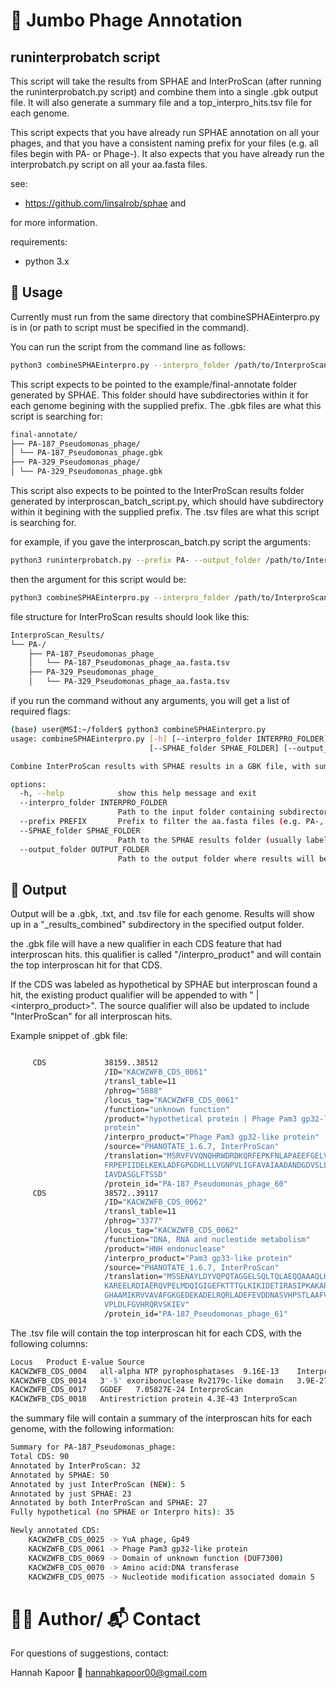
# 🧬 Jumbo Phage Annotation

## runinterprobatch script

This script will take the results from SPHAE and InterProScan (after running the runinterprobatch.py script) and combine them into a single .gbk output file. It will also generate a summary file and a top_interpro_hits.tsv file for each genome.

This script expects that you have already run SPHAE annotation on all your phages, and that you have a consistent naming prefix for your files (e.g. all files begin with PA- or Phage-). It also expects that you have already run the interprobatch.py script on all your aa.fasta files.  

see: 
- https://github.com/linsalrob/sphae and 

for more information. 

requirements: 
- python 3.x

## 🚀 Usage

Currently must run from the same directory that combineSPHAEinterpro.py is in (or path to script must be specified in the command). 

You can run the script from the command line as follows:

```bash
python3 combineSPHAEinterpro.py --interpro_folder /path/to/InterproScan_Results/prefix --prefix <prefix> --SPHAE_folder /path/to/SPHAE/final-annotate/ --output_folder /path/to/desired/output/folder/

```

This script expects to be pointed to the example/final-annotate folder generated by SPHAE. This folder should have subdirectories within it for each genome begining with the supplied prefix. The .gbk files are what this script is searching for: 

```bash 
final-annotate/
├── PA-187_Pseudomonas_phage/
│ └── PA-187_Pseudomonas_phage.gbk
├── PA-329_Pseudomonas_phage/
│ └── PA-329_Pseudomonas_phage.gbk

```

This script also expects to be pointed to the InterProScan results folder generated by interproscan_batch_script.py, which should have subdirectory within it begining with the supplied prefix. The .tsv files are what this script is searching for. 

for example, if you gave the interproscan_batch.py script the arguments: 

```bash
python3 runinterprobatch.py --prefix PA- --output_folder /path/to/InterproScan_Results/ ...

```

then the argument for this script would be: 
```bash
python3 combineSPHAEinterpro.py --interpro_folder /path/to/InterproScan_Results/PA- --prefix PA- ...

```

file structure for InterProScan results should look like this: 

```bash 
InterproScan_Results/
└── PA-/
    ├── PA-187_Pseudomonas_phage_
    │   └── PA-187_Pseudomonas_phage_aa.fasta.tsv
    ├── PA-329_Pseudomonas_phage_
    │   └── PA-329_Pseudomonas_phage_aa.fasta.tsv

```

if you run the command without any arguments, you will get a list of required flags: 

```bash
(base) user@MSI:~/folder$ python3 combineSPHAEinterpro.py
usage: combineSPHAEinterpro.py [-h] [--interpro_folder INTERPRO_FOLDER] [--prefix PREFIX]
                               [--SPHAE_folder SPHAE_FOLDER] [--output_folder OUTPUT_FOLDER]

Combine InterProScan results with SPHAE results in a GBK file, with summary.txt and top_interpro_hits.tsv files generated as well.

options:
  -h, --help            show this help message and exit
  --interpro_folder INTERPRO_FOLDER
                        Path to the input folder containing subdirectories with interproscan .tsv files.
  --prefix PREFIX       Prefix to filter the aa.fasta files (e.g. PA-, KA-, Phage-).
  --SPHAE_folder SPHAE_FOLDER
                        Path to the SPHAE results folder (usually labeled 'final-annotate/' by SPHAE).
  --output_folder OUTPUT_FOLDER
                        Path to the output folder where results will be saved.

```

## 📝 Output

Output will be a .gbk, .txt, and .tsv file for each genome. Results will show up in a "<prefix>_results_combined" subdirectory in the specified output folder.

the .gbk file will have a new qualifier in each CDS feature that had interproscan hits. this qualifier is called "/interpro_product" and will contain the top interproscan hit for that CDS.

If the CDS was labeled as hypothetical by SPHAE but interproscan found a hit, the existing product qualifier will be appended to with " | <interpro_product>". The source qualifier will also be updated to include "InterProScan" for all interproscan hits. 

Example snippet of .gbk file: 
```bash

     CDS             38159..38512
                     /ID="KACWZWFB_CDS_0061"
                     /transl_table=11
                     /phrog="5888"
                     /locus_tag="KACWZWFB_CDS_0061"
                     /function="unknown function"
                     /product="hypothetical protein | Phage Pam3 gp32-like
                     protein"
                     /interpro_product="Phage Pam3 gp32-like protein"
                     /source="PHANOTATE_1.6.7, InterProScan"
                     /translation="MSRVFVVQNQHRWDRDKQRFEPKFNLAPAEEFGELVYLLSPTAAP
                     FRPEPIIDELKEKLADFGPGDHLLLVGNPVLIGFAVAIAADANDGDVSLLQWSGKDQRY
                     IAVDASGLFTSSD"
                     /protein_id="PA-187_Pseudomonas_phage_60"
     CDS             38572..39117
                     /ID="KACWZWFB_CDS_0062"
                     /transl_table=11
                     /phrog="3377"
                     /locus_tag="KACWZWFB_CDS_0062"
                     /function="DNA, RNA and nucleotide metabolism"
                     /product="HNH endonuclease"
                     /interpro_product="Pam3 gp33-like protein"
                     /source="PHANOTATE_1.6.7, InterProScan"
                     /translation="MSSENAYLDYVQPQTAGGELSQLTQLAEQQAAAQLKVSDLEAQLN
                     KAREELRDIAERQVPELMDQIGIGEFKTTTGLKIKIDETIRASIPKAKAPLAFAWLKQN
                     GHAAMIKRVVAVAFGKGEDEKADELRQRLADEFEVDDNASVHPSTLAAFVREKLREGEE
                     VPLDLFGVHRQRVSKIEV"
                     /protein_id="PA-187_Pseudomonas_phage_61"

```

The .tsv file will contain the top interproscan hit for each CDS, with the following columns: 
```bash
Locus	Product	E-value	Source
KACWZWFB_CDS_0004	all-alpha NTP pyrophosphatases	9.16E-13	InterproScan
KACWZWFB_CDS_0014	3'-5' exoribonuclease Rv2179c-like domain	3.9E-27	InterproScan
KACWZWFB_CDS_0017	GGDEF	7.05827E-24	InterproScan
KACWZWFB_CDS_0018	Antirestriction protein	4.3E-43	InterproScan

```

the summary file will contain a summary of the interproscan hits for each genome, with the following information: 
```bash 
Summary for PA-187_Pseudomonas_phage:
Total CDS: 90
Annotated by InterProScan: 32
Annotated by SPHAE: 50
Annotated by just InterProScan (NEW): 5
Annotated by just SPHAE: 23
Annotated by both InterProScan and SPHAE: 27
Fully hypothetical (no SPHAE or Interpro hits): 35

Newly annotated CDS:
	KACWZWFB_CDS_0025 -> YuA phage, Gp49
	KACWZWFB_CDS_0061 -> Phage Pam3 gp32-like protein
	KACWZWFB_CDS_0069 -> Domain of unknown function (DUF7300)
	KACWZWFB_CDS_0070 -> Amino acid:DNA transferase
	KACWZWFB_CDS_0075 -> Nucleotide modification associated domain 5

```


# 🙋‍♀️ Author/ 📬 Contact

For questions of suggestions, contact: 

Hannah Kapoor
📧 hannahkapoor00@gmail.com 
